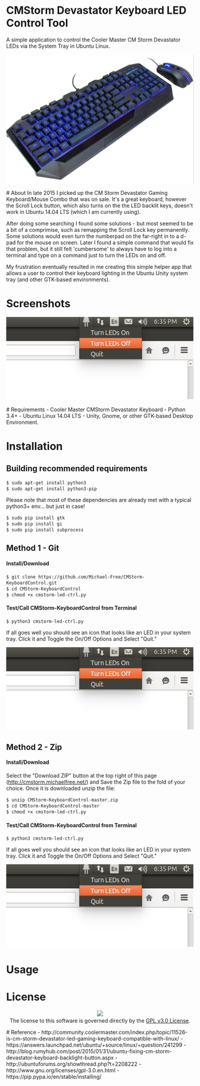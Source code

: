 # CMStorm Devastator Keyboard LED Control Tool
A simple application to control the Cooler Master CM Storm Devastator LEDs via the System Tray in Ubuntu Linux.
<p align="center">
<img src = "https://raw.githubusercontent.com/Michael-Free/CMStorm-KeyboardControl/master/CMStormDevastator.png">
</p>
# About
In late 2015 I picked up the CM Storm Devastator Gaming Keyboard/Mouse Combo that was on sale.  It's a great keyboard, however the Scroll Lock button, which also turns on the the LED backlit keys, doesn't work in Ubuntu 14.04 LTS (which I am currently using).  

After doing some searching I found some solutions - but most seemed to be a bit of a comprimise, such as remapping the Scroll Lock key permanently. Some solutions would even turn the numberpad on the far-right in to a d-pad for the mouse on screen.  Later I found a simple command that would fix that problem, but it still felt 'cumbersome' to always have to log into a terminal and type on a command just to turn the LEDs on and off.

My frustration eventually resulted in me creating this simple helper app that allows a user to control their keyboard lighting in the Ubuntu Unity system tray (and other GTK-based environments). 

# Screenshots
<p align="center">
<img src = "https://raw.githubusercontent.com/Michael-Free/CMStorm-KeyboardControl/master/Screenshot.png">
</p>
# Requirements
- Cooler Master CMStorm Devastator Keyboard
- Python 3.4+
- Ubuntu Linux 14.04 LTS
- Unity, Gnome, or other GTK-based Desktop Environment.

# Installation
## Building recommended requirements 

    $ sudo apt-get install python3
    $ sudo apt-get install python3-pip

Please note that most of these dependencies are already met with a typical python3+ env... but just in case!

    $ sudo pip install gtk
    $ sudo pip install gi
    $ sudo pip install subprocess

## Method 1 - Git
#### Install/Download

    $ git clone https://github.com/Michael-Free/CMStorm-KeyboardControl.git
    $ cd CMStorm-KeyboardControl
    $ chmod +x cmstorm-led-ctrl.py

#### Test/Call CMStorm-KeyboardControl from Terminal

    $ python3 cmstorm-led-ctrl.py 

If all goes well you should see an icon that looks like an LED in your system tray. Click it and Toggle the On/Off Options and Select "Quit."

<p align="center">
<img src = "https://raw.githubusercontent.com/Michael-Free/CMStorm-KeyboardControl/master/Screenshot.png">
</p>

## Method 2 - Zip
#### Install/Download
Select the "Download ZIP" button at the top right of this page (http://cmstorm.michaelfree.net/) and Save the Zip file to the fold of your choice.  Once it is downloaded unzip the file:

    $ unzip CMStorm-KeyboardControl-master.zip
    $ cd CMStorm-KeyboardControl-master
    $ chmod +x cmstorm-led-ctrl.py

#### Test/Call CMStorm-KeyboardControl from Terminal

    $ python3 cmstorm-led-ctrl.py 

If all goes well you should see an icon that looks like an LED in your system tray. Click it and Toggle the On/Off Options and Select "Quit."

<p align="center">
<img src = "https://raw.githubusercontent.com/Michael-Free/CMStorm-KeyboardControl/master/Screenshot.png">
</p>

# Usage 

# License
<p align="center">
<img src="http://www.gnu.org/graphics/heckert_gnu.small.png"><br>
The license to this software is governed directly by the <a href="http://www.gnu.org/licenses/gpl-3.0.en.html">GPL v3.0 License</a>.
</p>
# Reference 
- http://community.coolermaster.com/index.php/topic/11526-is-cm-storm-devastator-led-gaming-keyboard-compatible-with-linux/
- https://answers.launchpad.net/ubuntu/+source/linux/+question/241299
- http://blog.rumyhub.com/post/2015/01/31/ubuntu-fixing-cm-storm-devastator-keyboard-backlight-button.aspx
- http://ubuntuforums.org/showthread.php?t=2208222
- http://www.gnu.org/licenses/gpl-3.0.en.html
- https://pip.pypa.io/en/stable/installing/


